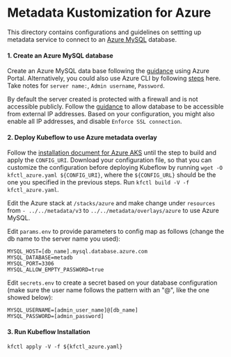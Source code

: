 # Metadata Kustomization for Azure

This directory contains configurations and guidelines on settting up metadata service to connect to an [Azure MySQL](https://docs.microsoft.com/en-us/azure/mysql/) database.

#### 1. Create an Azure MySQL database
Create an Azure MySQL data base following the [guidance](https://docs.microsoft.com/en-us/azure/mysql/quickstart-create-mysql-server-database-using-azure-portal) using Azure Portal. Alternatively, you could also use Azure CLI by following [steps](https://docs.microsoft.com/en-us/azure/mysql/quickstart-create-mysql-server-database-using-azure-cli) here. Take notes for ```server name:```, ```Admin username```, ```Password```. 

By default the server created is protected with a firewall and is not accessible publicly. Follow the [guidance](https://docs.microsoft.com/en-us/azure/mysql/quickstart-create-mysql-server-database-using-azure-portal#configure-a-server-level-firewall-rule) to allow database to be accessible from external IP addresses. Based on your configuration, you might also enable all IP addresses, and disable ```Enforce SSL connection```.

#### 2. Deploy Kubeflow to use Azure metadata overlay
Follow the [installation document for Azure AKS](https://www.kubeflow.org/docs/azure/deploy/install-kubeflow/) until the step to build and apply the ```CONFIG_URI```. Download your configuration file, so that you can customize the configuration before deploying Kubeflow by running ```wget -O kfctl_azure.yaml ${CONFIG_URI}```, where the ```${CONFIG_URL}``` should be the one you specified in the previous steps. Run
```kfctl build -V -f kfctl_azure.yaml```.

Edit the Azure stack at ```/stacks/azure``` and make change under ```resources``` from ```- ../../metadata/v3``` to ```../../metadata/overlays/azure``` to use Azure MySQL.

Edit ```params.env``` to provide parameters to config map as follows (change the db name to the server name you used):
```
MYSQL_HOST=[db_name].mysql.database.azure.com
MYSQL_DATABASE=metadb
MYSQL_PORT=3306
MYSQL_ALLOW_EMPTY_PASSWORD=true
```

Edit ```secrets.env``` to create a secret based on your database configuration (make sure the user name follows the pattern with an "@", like the one showed below):
```
MYSQL_USERNAME=[admin_user_name]@[db_name]
MYSQL_PASSWORD=[admin_password]
```

#### 3. Run Kubeflow Installation
```kfctl apply -V -f ${kfctl_azure.yaml}```
